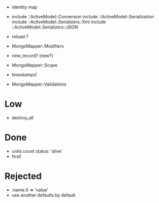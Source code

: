- identity map

- include ::ActiveModel::Conversion include ::ActiveModel::Serialization include ::ActiveModel::Serializers::Xml include  ::ActiveModel::Serializers::JSON

- reload ?
- MongoMapper::Modifiers

- new_record? (new?)
- MongoMapper::Scope
- timestamps!
- MongoMapper::Validations

# Low

- destroy_all

# Done

- units.count status: 'alive'
- first!

# Rejected

- :name.lt => 'value'
- use another defaults by default